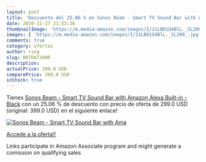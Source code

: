 ```yaml
---
layout: post
title: 'Descuento del 25.06 % en Sonos Beam - Smart TV Sound Bar with Ama'
date: 2020-11-27 21:53:36
thumbnailImage: 'https://m.media-amazon.com/images/I/21LB01Q4BlL._SL200_.jpg'
images: [ 'https://m.media-amazon.com/images/I/21LB01Q4BlL._SL200_.jpg' ]
comments: true
category: ofertas
author: ring
slug: B07D4734HR
description:
actualPrice: 299.0 USD
comparePrice: 399.0 USD
inStock: true
---
```


Tienes [Sonos Beam - Smart TV Sound Bar with Amazon Alexa Built-in - Black](https://www.amazon.com/dp/B07D4734HR/?tag=tolees-20) con un 25.06 % de descuento con precio de oferta de 299.0 USD (original: 399.0 USD) en el siguiente enlace!

[![Sonos Beam - Smart TV Sound Bar with Ama](https://m.media-amazon.com/images/I/21LB01Q4BlL._SL200_.jpg)](https://www.amazon.com/dp/B07D4734HR/?tag=tolees-20)

[Accede a la oferta!!](https://www.amazon.com/dp/B07D4734HR/?tag=tolees-20)

Links participate in Amazon Associate program and might generate a comission on qualifying sales


